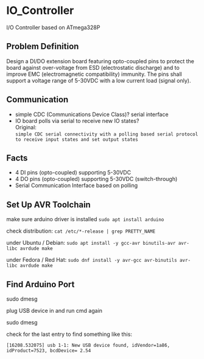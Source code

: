 # IO_Controller
I/O Controller based on ATmega328P



## Problem Definition
Design a DI/DO extension board featuring opto-coupled pins to protect the board against over-voltage from ESD (electrostatic discharge) and to improve EMC (electromagnetic compatibility) immunity. The pins shall support a voltage range of 5-30VDC with a low current load (signal only).



## Communication
* simple CDC (Communications Device Class)? serial interface
* IO board polls via serial to receive new IO states?  
Original:  
```simple CDC serial connectivity with a polling based serial protocol to receive input states and set output states```



## Facts
* 4 DI pins (opto-coupled) supporting 5-30VDC
* 4 DO pins (opto-coupled) supporting 5-30VDC (switch-through)
* Serial Communication Interface based on polling



## Set Up AVR Toolchain

make sure arduino driver is installed 
```sudo apt install arduino```

check distribution:
```cat /etc/*-release | grep PRETTY_NAME```

under Ubuntu / Debian:
```sudo apt install -y gcc-avr binutils-avr avr-libc avrdude make```

under Fedora / Red Hat:
```sudo dnf install -y avr-gcc avr-binutils avr-libc avrdude make```



## Find Arduino Port

sudo dmesg 

plug USB device in and run cmd again 

sudo dmesg 

check for the last entry to find something like this: 

```[16208.532075] usb 1-1: New USB device found, idVendor=1a86, idProduct=7523, bcdDevice= 2.54```

